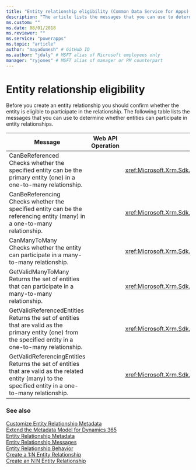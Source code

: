 ```yaml
---
title: "Entity relationship eligibility (Common Data Service for Apps) | Microsoft Docs" # Intent and product brand in a unique string of 43-59 chars including spaces
description: "The article lists the messages that you can use to determine whether entities can participate in entity relationships" # 115-145 characters including spaces. This abstract displays in the search result.
ms.custom: ""
ms.date: 08/01/2018
ms.reviewer: ""
ms.service: "powerapps"
ms.topic: "article"
author: "mayadumesh" # GitHub ID
ms.author: "jdaly" # MSFT alias of Microsoft employees only
manager: "ryjones" # MSFT alias of manager or PM counterpart
---
```

# Entity relationship eligibility

Before you create an entity relationship you should confirm whether the entity is eligible to participate in the relationship. The following table lists the messages that you can use to determine whether entities can participate in entity relationships.  
  
|Message|Web API Operation|SDK Assembly|  
|-------------|-----------------|----------------|  
|CanBeReferenced</br>Checks whether the specified entity can be the primary entity (one) in a one-to-many relationship.|<xref href="Microsoft.Dynamics.CRM.CanBeReferenced?text=CanBeReferenced Action" />|<xref:Microsoft.Xrm.Sdk.Messages.CanBeReferencedRequest>|  
|CanBeReferencing</br>Checks whether the specified entity can be the referencing entity (many) in a one-to-many relationship.|<xref href="Microsoft.Dynamics.CRM.CanBeReferencing?text=CanBeReferencing Action" />|<xref:Microsoft.Xrm.Sdk.Messages.CanBeReferencingRequest>|  
|CanManyToMany</br>Checks whether the entity can participate in a many-to-many relationship.|<xref href="Microsoft.Dynamics.CRM.CanManyToMany?text=CanManyToMany Action" />|<xref:Microsoft.Xrm.Sdk.Messages.CanManyToManyRequest>|  
|GetValidManyToMany</br>Returns the set of entities that can participate in a many-to-many relationship.|<xref href="Microsoft.Dynamics.CRM.GetValidManyToMany?text=GetValidManyToMany Function" />|<xref:Microsoft.Xrm.Sdk.Messages.GetValidManyToManyRequest>|  
|GetValidReferencedEntities</br>Returns the set of entities that are valid as the primary entity (one) from the specified entity in a one-to-many relationship.|<xref href="Microsoft.Dynamics.CRM.GetValidReferencedEntities?text=GetValidReferencedEntities Function" />|<xref:Microsoft.Xrm.Sdk.Messages.GetValidReferencedEntitiesRequest>|  
|GetValidReferencingEntities</br>Returns the set of entities that are valid as the related entity (many) to the specified entity in a one-to-many relationship.|<xref href="Microsoft.Dynamics.CRM.GetValidReferencingEntities?text=GetValidReferencingEntities Function" />|<xref:Microsoft.Xrm.Sdk.Messages.GetValidReferencingEntitiesRequest>|  
  
### See also  
 [Customize Entity Relationship Metadata](customize-entity-relationship-metadata.md)   
 [Extend the Metadata Model for Dynamics 365](org-service/use-organization-service-metadata.md)   
 [Entity Relationship Metadata](customize-entity-relationship-metadata.md)   
 [Entity Relationship Messages](entity-relationship-metadata-messages.md)   
 [Entity Relationship Behavior](entity-relationship-behavior.md)   
 [Create a 1:N Entity Relationship](org-service/create-retrieve-entity-relationships.md#BKMK_Create1NEntityRelationship)   
 [Create an N:N Entity Relationship](org-service/create-retrieve-entity-relationships.md#BKMK_CreateNNEntityRelationship)
